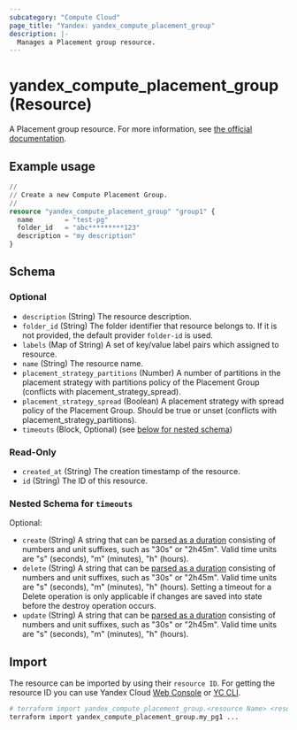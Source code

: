 ```yaml
---
subcategory: "Compute Cloud"
page_title: "Yandex: yandex_compute_placement_group"
description: |-
  Manages a Placement group resource.
---
```


# yandex_compute_placement_group (Resource)

A Placement group resource. For more information, see [the official documentation](https://yandex.cloud/docs/compute/concepts/placement-groups).

## Example usage

```terraform
//
// Create a new Compute Placement Group.
//
resource "yandex_compute_placement_group" "group1" {
  name        = "test-pg"
  folder_id   = "abc*********123"
  description = "my description"
}
```

<!-- schema generated by tfplugindocs -->
## Schema

### Optional

- `description` (String) The resource description.
- `folder_id` (String) The folder identifier that resource belongs to. If it is not provided, the default provider `folder-id` is used.
- `labels` (Map of String) A set of key/value label pairs which assigned to resource.
- `name` (String) The resource name.
- `placement_strategy_partitions` (Number) A number of partitions in the placement strategy with partitions policy of the Placement Group (conflicts with placement_strategy_spread).
- `placement_strategy_spread` (Boolean) A placement strategy with spread policy of the Placement Group. Should be true or unset (conflicts with placement_strategy_partitions).
- `timeouts` (Block, Optional) (see [below for nested schema](#nestedblock--timeouts))

### Read-Only

- `created_at` (String) The creation timestamp of the resource.
- `id` (String) The ID of this resource.

<a id="nestedblock--timeouts"></a>
### Nested Schema for `timeouts`

Optional:

- `create` (String) A string that can be [parsed as a duration](https://pkg.go.dev/time#ParseDuration) consisting of numbers and unit suffixes, such as "30s" or "2h45m". Valid time units are "s" (seconds), "m" (minutes), "h" (hours).
- `delete` (String) A string that can be [parsed as a duration](https://pkg.go.dev/time#ParseDuration) consisting of numbers and unit suffixes, such as "30s" or "2h45m". Valid time units are "s" (seconds), "m" (minutes), "h" (hours). Setting a timeout for a Delete operation is only applicable if changes are saved into state before the destroy operation occurs.
- `update` (String) A string that can be [parsed as a duration](https://pkg.go.dev/time#ParseDuration) consisting of numbers and unit suffixes, such as "30s" or "2h45m". Valid time units are "s" (seconds), "m" (minutes), "h" (hours).

## Import

The resource can be imported by using their `resource ID`. For getting the resource ID you can use Yandex Cloud [Web Console](https://console.yandex.cloud) or [YC CLI](https://yandex.cloud/docs/cli/quickstart).

```bash
# terraform import yandex_compute_placement_group.<resource Name> <resource Id>
terraform import yandex_compute_placement_group.my_pg1 ...
```
